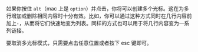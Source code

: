 如果你按住 `alt`（mac 上是 `option`）并点击，你将可以创建多个光标。这在为多行增加或删除相同内容时十分有效。比如，你可以通过这种方式同时在几行内容前加上`-`，从而将它们快速地变为列表。同样的方式也可以用于将几行内容变为一系列链接。

要取消多光标模式，只需要点击任意位置或者按下 esc 键即可。